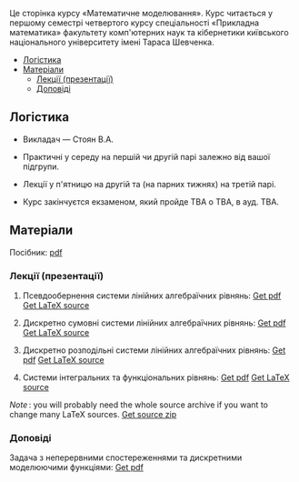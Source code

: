 Це сторінка курсу &laquo;Математичне моделювання&raquo;. Курс читається у першому семестрі четвертого курсу спеціальності &laquo;Прикладна математика&raquo; факультету комп'ютерних наук та кібернетики київського національного університету імені Тараса Шевченка.

<!-- MarkdownTOC -->

- [Логістика](#%D0%9B%D0%BE%D0%B3%D1%96%D1%81%D1%82%D0%B8%D0%BA%D0%B0)
- [Матеріали](#%D0%9C%D0%B0%D1%82%D0%B5%D1%80%D1%96%D0%B0%D0%BB%D0%B8)
    - [Лекції \(презентації\)](#%D0%9B%D0%B5%D0%BA%D1%86%D1%96%D1%97-%D0%BF%D1%80%D0%B5%D0%B7%D0%B5%D0%BD%D1%82%D0%B0%D1%86%D1%96%D1%97)
    - [Доповіді](#%D0%94%D0%BE%D0%BF%D0%BE%D0%B2%D1%96%D0%B4%D1%96)

<!-- /MarkdownTOC -->

<a id="%D0%9B%D0%BE%D0%B3%D1%96%D1%81%D1%82%D0%B8%D0%BA%D0%B0"></a>
## Логістика

- Викладач &mdash; Стоян В.А.

- Практичні у середу на першій чи другій парі залежно від вашої підгрупи.

- Лекції у п'ятницю на другій та (на парних тижнях) на третій парі.

- Курс закінчуєтся екзаменом, який пройде TBA о TBA, в ауд. TBA. 

<a id="%D0%9C%D0%B0%D1%82%D0%B5%D1%80%D1%96%D0%B0%D0%BB%D0%B8"></a>
## Матеріали

Посібник: [pdf](Посібник-17.pdf)

<a id="%D0%9B%D0%B5%D0%BA%D1%86%D1%96%D1%97-%D0%BF%D1%80%D0%B5%D0%B7%D0%B5%D0%BD%D1%82%D0%B0%D1%86%D1%96%D1%97"></a>
### Лекції (презентації)

1. Псевдообернення системи лінійних алгебраїчних рівнянь: <a class="badge badge-success" href="lectures/Стоян,%20перша%20лекція.pdf">Get pdf</a> <a class="badge badge-info" href="lectures/01.tex">Get LaTeX source</a>

2. Дискретно сумовні системи лінійних алгебраїчних рівнянь: <a class="badge badge-success" href="lectures/Стоян,%20друга%20лекція.pdf">Get pdf</a> <a class="badge badge-info" href="lectures/02.tex">Get LaTeX source</a>

3. Дискретно розподільні системи лінійних алгебраїчних рівнянь: <a class="badge badge-success" href="lectures/Стоян,%20третя%20лекція.pdf">Get pdf</a> <a class="badge badge-info" href="lectures/03.tex">Get LaTeX source</a>

4. Системи інтегральних та функціональних рівнянь: <a class="badge badge-success" href="lectures/Стоян,%20четверта%20лекція.pdf">Get pdf</a> <a class="badge badge-info" href="lectures/04.tex">Get LaTeX source</a>

_Note_&thinsp;: you will probably need the whole source archive if you want to change many LaTeX sources. <a class="badge badge-info" href="lectures/all.zip">Get source zip</a>

<a id="%D0%94%D0%BE%D0%BF%D0%BE%D0%B2%D1%96%D0%B4%D1%96"></a>
### Доповіді

Задача з неперервними спостереженнями та дискретними моделюючими функціями: <a class="badge badge-success" href="Стоян,%20презентація.pdf">Get pdf</a>

